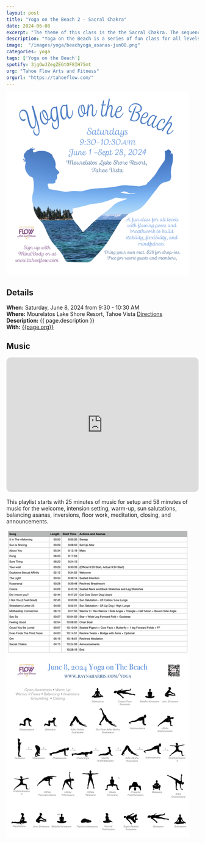 ```yaml
---
layout: post
title: "Yoga on the Beach 2 - Sacral Chakra"
date: 2024-06-08
excerpt: "The theme of this class is the the Sacral Chakra. The sequence includes many hip-opening postures such as Warrior II and Godess pose."
description: "Yoga on the Beach is a series of fun class for all levels and ages with flowing poses and breathwork to build stability, flexibility, and mindfulness. These classes will follow an arc of opening awareness, warm-up stretch, balancing poses, inversions, grounding poses, and relaxation." 
image:  "/images/yoga/beachyoga_asanas-jun08.png"
categories: yoga
tags: ['Yoga on the Beach']
spotify: 3jgOwJZegZEGtOF8IH75mt
org: "Tahoe Flow Arts and Fitness"
orgurl: "https://tahoeflow.com/"
---
```


<img src="/images/yoga/beachyoga_cover.png" alt="FLier" width="95%"/>


## Details

**When:** Saturday, June 8, 2024 from 9:30 - 10:30 AM   
**Where:** Mourelatos Lake Shore Resort, Tahoe Vista [Directions](https://www.google.com/maps/dir//6834+N+Lake+Blvd,+Tahoe+Vista,+CA+96148/@39.239939,-120.1344659,12z/data=!4m8!4m7!1m0!1m5!1m1!1s0x809964b0ff6493a3:0x7579cace84dcb8f8!2m2!1d-120.052065!2d39.239968?entry=ttu)   
**Description:** {{ page.description }}         
**With:** [{{page.org}}]({{page.orgurl}})
 
   
## Music


<iframe style="border-radius:12px" src="https://open.spotify.com/embed/playlist/{{ page.spotify }}?utm_source=generator" width="100%" height="352" frameBorder="0" allowfullscreen="" allow="autoplay; clipboard-write; encrypted-media; fullscreen; picture-in-picture" loading="lazy"></iframe>  


This playlist starts with 25 minutes of music for setup and 58 minutes of music for the welcome, intension setting, warm-up, sun salutations, balancing asanas, inversions, floor work, meditation, closing, and announcements. 


<img src="/images/yoga/beachyoga_playlist-jun08.png" alt="sequence and music" width="95%"/>


<img src="/images/yoga/beachyoga_asanas-jun08.png" alt="Asanas" width="95%"/>
